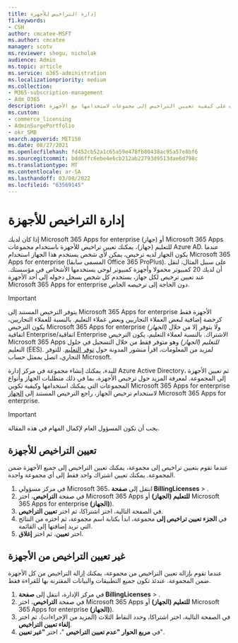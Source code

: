 ```yaml
---
title: إدارة التراخيص للأجهزة
f1.keywords:
- CSH
author: cmcatee-MSFT
ms.author: cmcatee
manager: scotv
ms.reviewer: shegu, nicholak
audience: Admin
ms.topic: article
ms.service: o365-administration
ms.localizationpriority: medium
ms.collection:
- M365-subscription-management
- Adm_O365
description: تعرف على كيفية تعيين التراخيص إلى مجموعات لاستخدامها مع الأجهزة.
ms.custom:
- commerce_licensing
- AdminSurgePortfolio
- okr_SMB
search.appverid: MET150
ms.date: 08/27/2021
ms.openlocfilehash: fd452cb52a1c65a59e478fb80438ac95a57e8bf6
ms.sourcegitcommit: bdd6ffc6ebe4e6cb212ab22793d9513dae6d798c
ms.translationtype: MT
ms.contentlocale: ar-SA
ms.lasthandoff: 03/08/2022
ms.locfileid: "63569145"
---
```

# <a name="manage-licenses-for-devices"></a>إدارة التراخيص للأجهزة

إذا كان لديك Microsoft 365 Apps for enterprise (جهاز) أو Microsoft 365 Apps للتعليم (جهاز)، يمكنك تعيين تراخيص للأجهزة باستخدام مجموعات Azure AD. عندما يكون الجهاز لديه ترخيص، يمكن لأي شخص يستخدم هذا الجهاز استخدام Microsoft 365 Apps for enterprise (المسمى سابقا Office 365 ProPlus). على سبيل المثال، لنقل أن لديك 20 كمبيوتر محمولا وأجهزة كمبيوتر لوحي يستخدمها الأشخاص في مؤسستك. عند تعيين ترخيص لكل جهاز، يستخدم كل شخص يسجل دخوله إلى أحد الأجهزة Microsoft 365 Apps for enterprise دون الحاجة إلى ترخيصه الخاص.

> [!IMPORTANT]
> يتوفر الترخيص المستند إلى Microsoft 365 Apps for enterprise الأجهزة فقط كرخصة إضافية لبعض العملاء التجاريين وبعض عملاء التعليم. بالنسبة للعملاء التجاريين، يكون الترخيص Microsoft 365 Apps for enterprise *(الجهاز)* ولا يتوفر إلا من خلال اتفاقية Enterprise/اتفاقية Enterprise الاشتراك. بالنسبة لعملاء التعليم، يكون الترخيص Microsoft 365 Apps *للتعليم (الجهاز)* وهو متوفر فقط من خلال التسجيل في حلول التعليم (EES). لمزيد من المعلومات، اقرأ منشور المدونة حول [توفر التعليم](https://educationblog.microsoft.com/2019/08/attention-it-administrators-announcing-office-365-proplus-device-based-subscription-for-education). للتوفر التجاري، اتصل بممثل حساب Microsoft.

للبدء، يمكنك إنشاء مجموعة في مركز إدارة Azure Active Directory، ثم تعيين الأجهزة إلى المجموعة. لمعرفة المزيد حول ترخيص الأجهزة، بما في ذلك متطلبات الجهاز وأنواع المجموعات التي يمكنك استخدامها وكيفية تكوين Microsoft 365 Apps for enterprise لاستخدام ترخيص الجهاز، راجع الترخيص المستند إلى [الجهاز](/deployoffice/device-based-licensing) Microsoft 365 Apps for enterprise.

> [!IMPORTANT]
> يجب أن تكون المسؤول العام لإكمال المهام في هذه المقالة.

## <a name="assign-licenses-to-devices"></a>تعيين التراخيص للأجهزة

عندما تقوم بتعيين تراخيص إلى مجموعة، يمكنك تعيين التراخيص إلى جميع الأجهزة ضمن المجموعة. يمكنك تعيين اشتراك واحد فقط إلى أي مجموعة واحدة.

1. في مركز مسؤولي Microsoft 365، انتقل إلى **صفحة BillingLicenses** > .<a href="https://go.microsoft.com/fwlink/p/?linkid=842264" target="_blank"></a>
2. في صفحة **التراخيص**، اختر Microsoft 365 Apps **للتعليم (الجهاز)** أو Microsoft 365 Apps for enterprise **(الجهاز)**).
3. في الصفحة التالية، اختر اشتراكا، ثم اختر **تعيين التراخيص**.
4. في **الجزء تعيين تراخيص إلى** مجموعة، ابدأ بكتابة اسم مجموعة، ثم اختره من النتائج التي تريد إضافتها إلى القائمة.
5. اختر **تعيين**، ثم اختر **إغلاق**.

## <a name="unassign-licenses-from-devices"></a>غير تعيين التراخيص من الأجهزة

عندما تقوم بإزالة تعيين التراخيص من مجموعة، يمكنك إزالة التراخيص من كل الأجهزة ضمن المجموعة. عندئذ تكون جميع التطبيقات والبيانات المقترنة بها للقراءة فقط.

1. في مركز الإدارة، انتقل إلى **صفحة BillingLicenses** > .<a href="https://go.microsoft.com/fwlink/p/?linkid=842264" target="_blank"></a>
2. في صفحة **التراخيص**، اختر Microsoft 365 Apps **للتعليم (الجهاز)** أو Microsoft 365 Apps for enterprise **(الجهاز)**).
3. في الصفحة التالية، اختر اشتراكا، وحدد النقاط الثلاث (المزيد من الإجراءات)، ثم اختر **إلغاء تعيين التراخيص**.
4. في **مربع الحوار "عدم تعيين التراخيص** "، اختر **"غير تعيين**".
